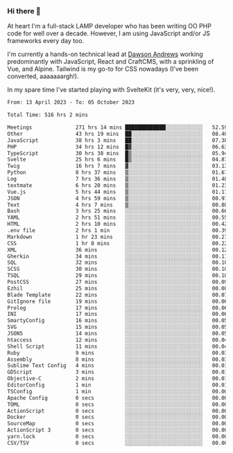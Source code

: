 ### Hi there 👋

<!--
**JamesNock/JamesNock** is a ✨ _special_ ✨ repository because its `README.md` (this file) appears on your GitHub profile.

Here are some ideas to get you started:

- 🔭 I’m currently working on ...
- 🌱 I’m currently learning ...
- 👯 I’m looking to collaborate on ...
- 🤔 I’m looking for help with ...
- 💬 Ask me about ...
- 📫 How to reach me: ...
- 😄 Pronouns: ...
- ⚡ Fun fact: ...
-->
At heart I'm a full-stack LAMP developer who has been writing OO PHP code for well over a decade. However, I am using JavaScript and/or JS frameworks every day too.

I'm currently a hands-on technical lead at [Dawson Andrews](https://www.dawsonandrews.com/) working predominantly with JavaScript, React and CraftCMS, with a sprinkling of Vue, and Alpine. Tailwind is my go-to for CSS nowadays (I've been converted, aaaaaaargh!).

In my spare time I've started playing with SvelteKit (it's very, very, nice!).

<!--START_SECTION:waka-->

```txt
From: 13 April 2023 - To: 05 October 2023

Total Time: 516 hrs 2 mins

Meetings              271 hrs 14 mins █████████████░░░░░░░░░░░░   52.59 %
Other                 43 hrs 19 mins  ██░░░░░░░░░░░░░░░░░░░░░░░   08.40 %
JavaScript            38 hrs 3 mins   ██░░░░░░░░░░░░░░░░░░░░░░░   07.38 %
PHP                   34 hrs 12 mins  █▓░░░░░░░░░░░░░░░░░░░░░░░   06.63 %
TypeScript            30 hrs 38 mins  █▒░░░░░░░░░░░░░░░░░░░░░░░   05.94 %
Svelte                25 hrs 6 mins   █▒░░░░░░░░░░░░░░░░░░░░░░░   04.87 %
Twig                  16 hrs 7 mins   ▓░░░░░░░░░░░░░░░░░░░░░░░░   03.13 %
Python                8 hrs 37 mins   ▒░░░░░░░░░░░░░░░░░░░░░░░░   01.67 %
Log                   7 hrs 36 mins   ▒░░░░░░░░░░░░░░░░░░░░░░░░   01.48 %
textmate              6 hrs 20 mins   ▒░░░░░░░░░░░░░░░░░░░░░░░░   01.23 %
Vue.js                5 hrs 44 mins   ▒░░░░░░░░░░░░░░░░░░░░░░░░   01.11 %
JSON                  4 hrs 59 mins   ▒░░░░░░░░░░░░░░░░░░░░░░░░   00.97 %
Text                  4 hrs 7 mins    ▒░░░░░░░░░░░░░░░░░░░░░░░░   00.80 %
Bash                  3 hrs 25 mins   ░░░░░░░░░░░░░░░░░░░░░░░░░   00.66 %
YAML                  2 hrs 51 mins   ░░░░░░░░░░░░░░░░░░░░░░░░░   00.55 %
HTML                  2 hrs 10 mins   ░░░░░░░░░░░░░░░░░░░░░░░░░   00.42 %
.env file             2 hrs 1 min     ░░░░░░░░░░░░░░░░░░░░░░░░░   00.39 %
Markdown              1 hr 23 mins    ░░░░░░░░░░░░░░░░░░░░░░░░░   00.27 %
CSS                   1 hr 8 mins     ░░░░░░░░░░░░░░░░░░░░░░░░░   00.22 %
XML                   36 mins         ░░░░░░░░░░░░░░░░░░░░░░░░░   00.12 %
Gherkin               34 mins         ░░░░░░░░░░░░░░░░░░░░░░░░░   00.11 %
SQL                   32 mins         ░░░░░░░░░░░░░░░░░░░░░░░░░   00.10 %
SCSS                  30 mins         ░░░░░░░░░░░░░░░░░░░░░░░░░   00.10 %
TSQL                  29 mins         ░░░░░░░░░░░░░░░░░░░░░░░░░   00.10 %
PostCSS               27 mins         ░░░░░░░░░░░░░░░░░░░░░░░░░   00.09 %
Ezhil                 25 mins         ░░░░░░░░░░░░░░░░░░░░░░░░░   00.08 %
Blade Template        22 mins         ░░░░░░░░░░░░░░░░░░░░░░░░░   00.07 %
GitIgnore file        19 mins         ░░░░░░░░░░░░░░░░░░░░░░░░░   00.06 %
Prolog                17 mins         ░░░░░░░░░░░░░░░░░░░░░░░░░   00.06 %
INI                   17 mins         ░░░░░░░░░░░░░░░░░░░░░░░░░   00.06 %
SmartyConfig          16 mins         ░░░░░░░░░░░░░░░░░░░░░░░░░   00.05 %
SVG                   15 mins         ░░░░░░░░░░░░░░░░░░░░░░░░░   00.05 %
JSON5                 14 mins         ░░░░░░░░░░░░░░░░░░░░░░░░░   00.05 %
htaccess              12 mins         ░░░░░░░░░░░░░░░░░░░░░░░░░   00.04 %
Shell Script          11 mins         ░░░░░░░░░░░░░░░░░░░░░░░░░   00.04 %
Ruby                  9 mins          ░░░░░░░░░░░░░░░░░░░░░░░░░   00.03 %
Assembly              8 mins          ░░░░░░░░░░░░░░░░░░░░░░░░░   00.03 %
Sublime Text Config   4 mins          ░░░░░░░░░░░░░░░░░░░░░░░░░   00.01 %
GDScript              3 mins          ░░░░░░░░░░░░░░░░░░░░░░░░░   00.01 %
Objective-C           2 mins          ░░░░░░░░░░░░░░░░░░░░░░░░░   00.01 %
EditorConfig          1 min           ░░░░░░░░░░░░░░░░░░░░░░░░░   00.01 %
TSConfig              1 min           ░░░░░░░░░░░░░░░░░░░░░░░░░   00.00 %
Apache Config         0 secs          ░░░░░░░░░░░░░░░░░░░░░░░░░   00.00 %
TOML                  0 secs          ░░░░░░░░░░░░░░░░░░░░░░░░░   00.00 %
ActionScript          0 secs          ░░░░░░░░░░░░░░░░░░░░░░░░░   00.00 %
Docker                0 secs          ░░░░░░░░░░░░░░░░░░░░░░░░░   00.00 %
SourceMap             0 secs          ░░░░░░░░░░░░░░░░░░░░░░░░░   00.00 %
ActionScript 3        0 secs          ░░░░░░░░░░░░░░░░░░░░░░░░░   00.00 %
yarn.lock             0 secs          ░░░░░░░░░░░░░░░░░░░░░░░░░   00.00 %
CSV/TSV               0 secs          ░░░░░░░░░░░░░░░░░░░░░░░░░   00.00 %
```

<!--END_SECTION:waka-->
